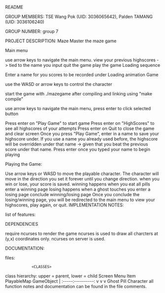 README

GROUP MEMBERS: TSE Wang Pok (UID: 3036065642), Palden TAMANG (UID: 3036106240)

GROUP NUMBER: group 7

PROJECT DESCRIPTION:
Maze Master the maze game


Main menu

use arrow keys to navigate the main menu. view your previous highscores -> tied to the name you input quit the game play the game Loading sequence

Enter a name for you scores to be recorded under Loading animation Game

use the WASD or arrow keys to control the character 

start the game with ./mazegame after compiling and linking using "make compile"

use arrow keys to navigate the main menu, press enter to click selected button

Press enter on "Play Game" to start game Press enter on "HighScores" to see all highscores of your attempts Press enter on Quit to close the game and clear screen Once you press "Play Game", enter in a name to save your highscore under. If you use a name you already used before, the highscore will be overridden under that name -> given that you beat the previous score under that name. Press enter once you typed your name to begin playing

Playing the Game:

Use arrow keys or WASD to move the playable character. The character will move in the direction you set it forever until you change direction. 
when you win or lose, your score is saved. winning happens when you eat all pills enter a winning page losing happens when a ghost touches you enter a losing page conclude winning/losing page Once you conclude the losing/winning page, you will be redirected to the main menu to view your highscores, play again, or quit. IMPLEMENTATION NOTES:

list of features:


DEPENDENCIES

require ncurses to render the game ncurses is used to draw all charcters at (y,x) coordinates only. ncurses on server is used.

DOCUMENTATION:

files:


                <CLASSES>
class hierarchy: upper = parent, lower = child
Screen Menu Item PlayableMap GameObject | :-----:----------: v v v
Ghost Pill Character all function notes and documentation can be found in the file comments.
